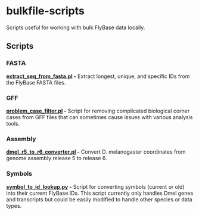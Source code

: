 # bulkfile-scripts

Scripts useful for working with bulk FlyBase data locally.


## Scripts

### FASTA
**[extract_seq_from_fasta.pl](fasta/extract_seq_from_fasta.pl) -**
Extract longest, unique, and specific IDs from the FlyBase FASTA files.

### GFF

**[problem_case_filter.pl](gff/problem_case_filter.pl) -**
Script for removing complicated biological corner cases from GFF files that can
sometimes cause issues with various analysis tools.

### Assembly
**[dmel_r5_to_r6_converter.pl](dmel_r5_to_r6/dmel_r5_to_r6_converter.pl) -**
Convert D. melanogaster coordinates from genome assembly release 5 to
release 6.

### Symbols

**[symbol_to_id_lookup.py](symbols/symbol_to_id_lookup.py) -**
Script for converting symbols (current or old) into their current FlyBase IDs.
This script currently only handles Dmel genes and transcripts but could be easily modified
to handle other species or data types.

